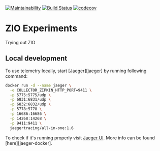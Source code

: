 [![Maintainability](https://api.codeclimate.com/v1/badges/d102d5cdb2b5a641fa6d/maintainability)](https://codeclimate.com/github/alexbalonperin/zio_experiments/maintainability)
[![Build Status](https://travis-ci.org/alexbalonperin/zio_experiments.svg?branch=master)](https://travis-ci.org/alexbalonperin/zio_experiments)
[![codecov](https://codecov.io/gh/alexbalonperin/zio_experiments/branch/master/graph/badge.svg)](https://codecov.io/gh/alexbalonperin/zio_experiments)


# ZIO Experiments

Trying out ZIO

## Local development

To use telemetry locally, start [Jaeger][jaeger] by running following command:
```bash
docker run -d --name jaeger \
  -e COLLECTOR_ZIPKIN_HTTP_PORT=9411 \
  -p 5775:5775/udp \
  -p 6831:6831/udp \
  -p 6832:6832/udp \
  -p 5778:5778 \
  -p 16686:16686 \
  -p 14268:14268 \
  -p 9411:9411 \
  jaegertracing/all-in-one:1.6
```

To check if it's running properly visit [Jaeger UI](http://localhost:16686/).
More info can be found [here][jaeger-docker].
